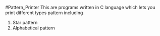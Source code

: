 #Pattern_Printer
This are programs written in C language which lets you print different types pattern including 
1. Star pattern
2. Alphabetical pattern
